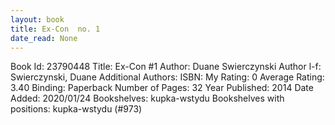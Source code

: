 ```yaml
---
layout: book
title: Ex-Con  no. 1
date_read: None
---
```


Book Id: 23790448
Title: Ex-Con #1
Author: Duane Swierczynski
Author l-f: Swierczynski, Duane
Additional Authors: 
ISBN: 
My Rating: 0
Average Rating: 3.40
Binding: Paperback
Number of Pages: 32
Year Published: 2014
Date Added: 2020/01/24
Bookshelves: kupka-wstydu
Bookshelves with positions: kupka-wstydu (#973)

